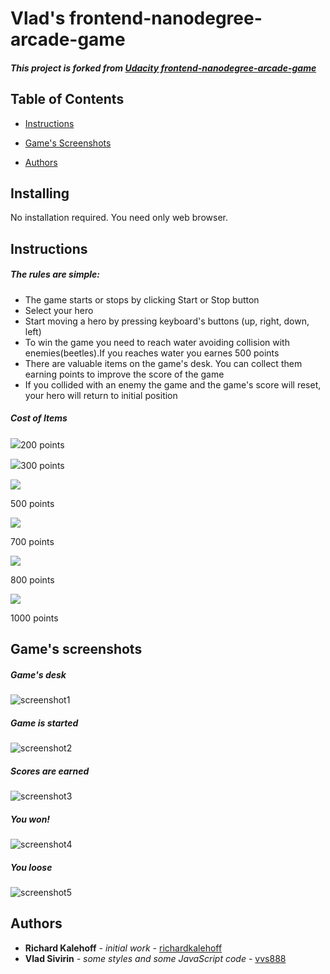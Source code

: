 Vlad's frontend-nanodegree-arcade-game
===============================

##### This project is forked from [**Udacity frontend-nanodegree-arcade-game**](https://github.com/udacity/frontend-nanodegree-arcade-game)

## Table of Contents

* [Instructions](#instructions)

* [Game's Screenshots](#screenshots)

* [Authors](#authors)

## Installing

No installation required. You need only web browser.

## Instructions

##### The rules are simple:

* The game starts or stops by clicking Start or Stop button
* Select your hero
* Start moving a hero by pressing keyboard's buttons (up, right, down, left)
* To win the game you need to reach water avoiding collision with enemies(beetles).If you reaches water you earnes 500 points
* There are valuable items on the game's desk. You can collect them earning points to improve the score of the game
* If you collided with an enemy the game and the game's score will reset, your hero will return to initial position

##### Cost of Items

![](images/GemBlue.png)200 points

![](images/GemGreen.png)300 points

![](images/GemOrange.png)

500 points

![](images/Heart.png)

700 points

![](images/Key.png)

800 points

![](images/Star.png)

1000 points

## Game's screenshots

##### Game's desk

![screenshot1](images/1.jpg)

##### Game is started

![screenshot2](images/2.jpg)

##### Scores are earned

![screenshot3](images/3.jpg)

##### You won!

![screenshot4](images/4.jpg)

##### You loose

![screenshot5](images/5.jpg)

## Authors

* **Richard Kalehoff** _- initial work -_ [richardkalehoff](https://github.com/richardkalehoff)
* **Vlad Sivirin** _- some styles and some JavaScript code -_ [vvs888](https://github.com/vvs888)
